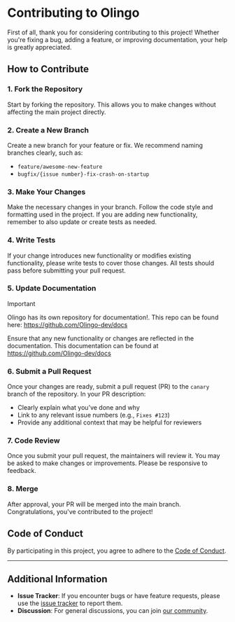 # Contributing to Olingo

First of all, thank you for considering contributing to this project! Whether you're fixing a bug, adding a feature, or improving documentation, your help is greatly appreciated.

## How to Contribute

### 1. Fork the Repository

Start by forking the repository. This allows you to make changes without affecting the main project directly.

### 2. Create a New Branch

Create a new branch for your feature or fix. We recommend naming branches clearly, such as:
- `feature/awesome-new-feature`
- `bugfix/{issue number}-fix-crash-on-startup`

### 3. Make Your Changes

Make the necessary changes in your branch. Follow the code style and formatting used in the project. If you are adding new functionality, remember to also update or create tests as needed.

### 4. Write Tests

If your change introduces new functionality or modifies existing functionality, please write tests to cover those changes. All tests should pass before submitting your pull request.

### 5. Update Documentation

> [!IMPORTANT]  
> Olingo has its own repository for documentation!. This repo can be found here: https://github.com/Olingo-dev/docs


Ensure that any new functionality or changes are reflected in the documentation. This documentation can be found at https://github.com/Olingo-dev/docs

### 6. Submit a Pull Request

Once your changes are ready, submit a pull request (PR) to the `canary` branch of the repository. In your PR description:
- Clearly explain what you’ve done and why
- Link to any relevant issue numbers (e.g., `Fixes #123`)
- Provide any additional context that may be helpful for reviewers

### 7. Code Review

Once you submit your pull request, the maintainers will review it. You may be asked to make changes or improvements. Please be responsive to feedback.

### 8. Merge

After approval, your PR will be merged into the main branch. Congratulations, you've contributed to the project!

## Code of Conduct

By participating in this project, you agree to adhere to the [Code of Conduct](./CONDUCT.md).

---

## Additional Information

- **Issue Tracker**: If you encounter bugs or have feature requests, please use the [issue tracker](https://github.com/Olingo-dev/Olingo/issues) to report them.
- **Discussion**: For general discussions, you can join [our community](https://discord.gg/fNGTKSHjQM).
